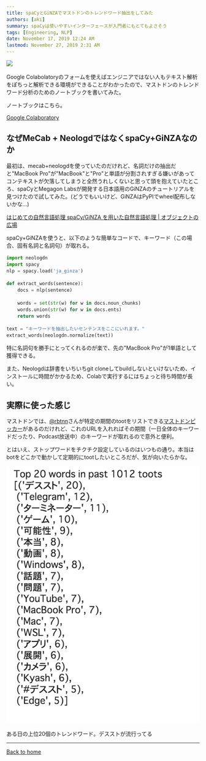 ```yaml
---
title: spaCyとGiNZAでマストドンのトレンドワード抽出をしてみた
authors: [aki]
summary: spaCyは使いやすいインターフェースが入門者にもとてもよさそう
tags: [Engineering, NLP]
date: November 17, 2019 12:24 AM
lastmod: November 27, 2019 2:31 AM
---
```


![](https://images.unsplash.com/photo-1531730194970-f4d4bfd6475d?ixlib=rb-1.2.1&q=85&fm=jpg&crop=entropy&cs=srgb)

Google Colabolatoryのフォームを使えばエンジニアではない人もテキスト解析をぽちっと解析できる環境ができることがわかったので、マストドンのトレンドワード分析のためのノートブックを書いてみた。

ノートブックはこちら。

[Google Colaboratory](https://colab.research.google.com/drive/1kWvx8pIVPc6D6TyAwHWjk7nnZolX4VrU#scrollTo=F52dqFS5Luaq)

## なぜMeCab + NeologdではなくspaCy+GiNZAなのか

最初は、mecab+neologdを使っていたのだけれど、名詞だけの抽出だと"MacBook Pro"が"MacBook"と"Pro"と単語が分割されすぎる嫌いがあってコンテキストが欠落してしまうと全然うれしくないと思って頭を抱えていたところ、spaCyとMegagon Labsが開発する日本語用のGiNZAのチュートリアルを見つけたので試してみた。(どうでもいいけど、GiNZAはPyPIでwheel配布しないかな…)

[はじめての自然言語処理 spaCy/GiNZA を用いた自然言語処理 | オブジェクトの広場](https://www.ogis-ri.co.jp/otc/hiroba/technical/similar-document-search/part4.html)

spaCy+GiNZAを使うと、以下のような簡単なコードで、キーワード（この場合、固有名詞と名詞句）が取れる。

```python
import neologdn
import spacy
nlp = spacy.load('ja_ginza')

def extract_words(sentence):
    docs = nlp(sentence)
		
    words = set(str(w) for w in docs.noun_chunks)
    words.union(str(w) for w in docs.ents)
    return words

text = "キーワードを抽出したいセンテンスをここにいれます。"
extract_words(neologdn.normalize(text))
```

特に名詞句を勝手にとってくれるのが楽で、先の"MacBook Pro"が1単語として獲得できる。

また、Neologdは辞書をいちいちgit cloneしてbuildしないといけないため、インストールに時間がかかるため、Colabで実行するにはちょっと待ち時間が長い。

## 実際に使った感じ

マストドンでは、[@rbtnn](https://mstdn.guru/@rbtnn)さんが特定の期間のtootをリストできる[マストドンピッカー](https://rbtnn.github.io/mstdn-picker/)があるのだけれど、これのURLを入れればその期間（一日全体のキーワードだったり、Podcast放送中）のキーワードが取れるので意外と便利。

とはいえ、ストップワードをチクチク設定しているのはいつもの通り。本当はbotをどこかで動かして定期的にtootしたいところだが、気が向いたらかな。

![ある日の上位20個のトレンドワード。デスストが流行ってる](Untitled.png)

ある日の上位20個のトレンドワード。デスストが流行ってる

---

[Back to home](https://memo.chezo.uno/)
